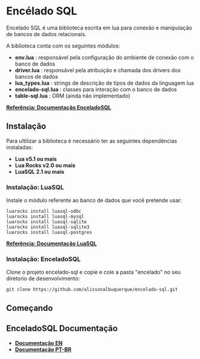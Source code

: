 
# Encélado SQL

Encelado SQL é uma biblioteca escrita em lua para conexão e manipulação de bancos de dados relacionais.

A biblioteca conta com os seguintes módulos:

* __env.lua__ : responsável pela configuração do ambiente de conexão com o banco de dados
* __driver.lua__ : responsável pela atribuição e chamada dos drivers dos bancos de dados
* __lua_types.lua__ : strings de descrição de tipos de dados da linguagem lua
* __encelado-sql.lua__ : classes para interação com o banco de dados
* __table-sql.lua__ : ORM (ainda não implementado)

__[Referência: Documentação EnceladoSQL](https://github.com/alissonalbuquerque/encelado-sql/blob/main/doc-pt_br.md)__

## Instalação

Para ultilizar a biblioteca é necessário ter as seguintes dependências instaladas:

* __Lua v5.1 ou mais__
* __Lua Rocks v2.0 ou mais__
* __LuaSQL 2.1 ou mais__

### Instalação: LuaSQL

Instale o módulo referente ao banco de dados que você pretende usar:

```
luarocks install luasql-odbc
luarocks install luasql-mysql
luarocks install luasql-sqlite
luarocks install luasql-sqlite3
luarocks install luasql-postgres
```

__[Referência: Documentação LuaSQL](https://keplerproject.github.io/luasql)__

### Instalação: EnceladoSQL

Clone o projeto encelado-sql e copie e cole a pasta "encelado" no seu diretorio de desenvolvimento:

```
git clone https://github.com/alissonalbuquerque/encelado-sql.git
```

## Começando

## EnceladoSQL Documentação

* __[Documentação EN](https://github.com/alissonalbuquerque/encelado-sql/blob/main/doc.md)__
* __[Documentação PT-BR](https://github.com/alissonalbuquerque/encelado-sql/blob/main/doc-pt_br.md)__
